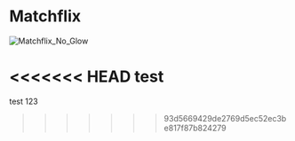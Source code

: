 # Matchflix
![Matchflix_No_Glow](https://user-images.githubusercontent.com/60609760/159242521-5cf9800b-5134-4ef1-a91f-3c493d40de34.svg)

<<<<<<< HEAD
test
=======
test 123
>>>>>>> 93d5669429de2769d5ec52ec3be817f87b824279
